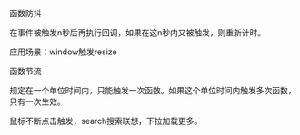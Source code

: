 函数防抖

在事件被触发n秒后再执行回调，如果在这n秒内又被触发，则重新计时。

应用场景：window触发resize

函数节流

规定在一个单位时间内，只能触发一次函数。如果这个单位时间内触发多次函数，只有一次生效。

鼠标不断点击触发，search搜索联想，下拉加载更多。